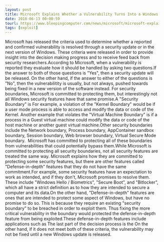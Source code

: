 ```yaml
---
layout: post
title: Microsoft Explains Whether a Vulnerability Turns Into a Windows Security Update
date: 2018-06-13 00:00:59
tourl: https://www.bleepingcomputer.com/news/microsoft/microsoft-explains-whether-a-vulnerability-turns-into-a-windows-security-update/
tags: [exploit]
---
```

Microsoft has released the criteria used to determine whether a reported and confirmed vulnerability is resolved through a security update or in the next version of Windows. These criteria were released in order to provide insight into the decision making progress and to receive feed back from security researchers.According to Microsoft, when a vulnerability is reported they evaluate how it should be handled by asking two questions.If the answer to both of those questions is "Yes", then a security update will be released. On the other hand, if the answer to either of the questions is "No", then the vulnerabilitity is usually, but not always, pushed towards being fixed in a new version of the software instead. For security boundaries, Microsoft is committed to protecting them, but interestingly not all Windows security features have that same promise.A "Security Boundary" is For example, a violation of the "Kernel Boundary" would be if a user mode process is able to access and modify the data or code of the Kernel. Another example that violates the "Virtual Machine Boundary" is if a process in a Guest virtual machine could modify the data or code of the host machine or another guest virtual machine.Other security boundaries include the Network boundary, Process boundary, AppContainer sandbox boundary, Session boundary, Web browser boundary, Virtual Secure Mode boundary.  Microsoft has committed to protecting all of these boundaries from vulnerabilities that could potentially bypass them.While Microsoft is committed to protecting all security boundaries, not all security features are treated the same way. Microsoft explains how they are committed to protecting some security features, but there are other features called "Defense-in-depth" features that they do not have the same commitment.For example, some security features have an expectation to work as intended, and if they don't, Microsoft promises to resolve them. These include "Windows Hello / Biometrics", "Secure Boot", and "Bitlocker", which all have a strict definition as to how they are intended to secure a computer and its data.On the other hand, "Defense-in-depth" features are ones that are intended to protect some aspect of Windows, but have no promise to do so. This is because they require an existing "security boundary" to be breached in order to exploit them. Thus fixing the more critical vulnerability in the boundary would protected the defense-in-depth feature from being exploited.These defense-in-depth features include applications such as The last part of the decision process is the On the other hand, if it does not meet both of these criteria, the vulnerability may not be fixed until a new Windows update is released.